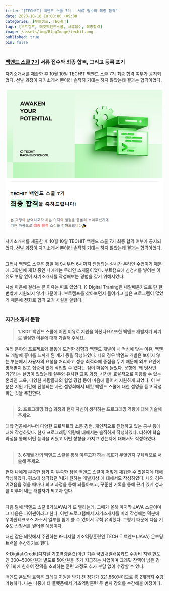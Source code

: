 ```yaml
---
title: "[TECH!T] 백엔드 스쿨 7기 - 서류 접수와 최종 합격"
date: 2023-10-10 10:00:00 +09:00
categories: [부트캠프, TECH!T]
tags: [부트캠프, 테킷백엔드스쿨, 서류접수, 최종합격]
image: /assets/img/BlogImage/techit.png
published: true
pin: false
---
```



### [백엔드 스쿨 7기](https://techit.education/school) 서류 접수와 최종 합격, 그리고 등록 포기

자기소개서를 제출한 후 10월 10일 TECH!T 백엔드 스쿨 7기 최종 합격 여부가 공지되었다. 선발 과정이 자기소개서 뿐이라 솔직히 기대는 하지 않았는데 결과는 합격이었다. 

![](/assets/img/BlogImage/techit_pass.png) 


자기소개서를 제출한 후 10월 10일 TECH!T 백엔드 스쿨 7기 최종 합격 여부가 공지되었다. 선발 과정이 자기소개서 뿐이라 솔직히 기대는 하지 않았는데 결과는 합격이었다.
<br><br>

그러나 백엔드 스쿨은 평일 매 9시부터 6시까지 진행되는 실시간 온라인 수업이기 때문에, 3학년에 재학 중인 나에게는 무리인 스케줄이었다.
부트캠프에 신청서를 넣어본 이유도 부담 없이 자기소개서를 작성해보는 경험을 갖기 위해서였다.

사실 마음에 걸리는 큰 이유는 따로 있었다. K-Digital Traning은 내일배움카드로 단 한 번밖에 지원되지 않기 때문이다. 부트캠프를 찾아보면서 들어가고 싶은 프로그램이 많았기 때문에 전화로 합격 포기 사실을 알렸다.
<br><br>


### 자기소개서 문항

> **1. KDT 백엔드 스쿨에 어떤 이유로 지원을 하셨나요? 또한 백엔드 개발자가 되기로 결심한 이유에 대해 기술해 주세요.**

여러 분야의 프로젝트와 활동에 도전한 경험과 백엔드 개발이 내 적성에 맞는 이유, 백엔드 개발에 흥미를 느끼게 된 계기 등을 작성하였다. 나의 경우 백엔드 개발은 보이지 않는 부분에서 사용자의 요청을 처리하고 성능 최적화에 중점을 두기 때문에 외부 요인에 방해받지 않고 집중력 있게 작업할 수 있다는 점이 마음에 들었다.
문항에 '왜 멋사인가?'라는 설명이 있었는데 실무와 유사한 교육 과정, 시간을 효율적으로 이용할 수 있는 온라인 교육, 다양한 사람들과의 협업 경험 등이 마음에 들어서 지원하게 되었다. 이 부분은 지원 기간에 진행되는 사전 설명회에서 테킷 백엔드 스쿨에 대한 설명을 듣고 작성하는 것을 추천한다. <br><br>


> **2. 프로그래밍 학습 과정과 현재 자신이 생각하는 프로그래밍 역량에 대해 기술해 주세요.**

대학 전공에서부터 다양한 프로젝트와 소통 경험, 개인적으로 진행하고 있는 공부 등에 대해 작성하였다. 현재 프로그래밍 역량에 대해서는 솔직하게 작성하였다. 더하여 학습 과정을 통해 어떤 능력을 키웠고 어떤 성향을 가지고 있는지에 대해서도 작성하였다. <br><br>


> **3. 6개월 간의 백엔드 스쿨을 통해 이루고자 하는 목표가 무엇인지 구체적으로 서술해 주세요.**

현재 나에게 부족한 점과 이 부족한 점을 백엔드 스쿨이 어떻게 채워줄 수 있을지에 대해 작성하였다. 평소에 생각했던 '내가 원하는 개발자상'에 대해서도 작성하였다. 나의 경우 어려움을 겪을 때마다 회고 과정을 통해 되돌아보고, 꾸준한 기록을 통해 끈기 있게 성과를 이루어 내는 개발자가 되고자 한다. 
<br><br>


다음 달에 백엔드 스쿨 8기(JAVA)가 또 열리는데, 그때가 올해 마지막 JAVA 스쿨이며 그 다음은 파이썬이라고 한다. 이번 프로그램에서 자기소개서를 미리 작성해본 덕분에 우아한테크코스 자소서 일부를 쉽게 쓸 수 있어서 무척 유익했다. 그렇기 때문에 다음 기수도 신청서를 넣어볼 예정이다. 

대신 같은 테킷에서 주관하는 K-디지털 기초역량훈련인 TECH!T 백엔드(JAVA) 온보딩 트랙을 수강하기로 했다.

K-Digital Credit(디지털 기초역량훈련)이란 기존 국민내일배움카드 수강비 지원 한도인 300~500만원과 별도로 50만원을 추가 지급하는 사업이며 크레딧 잔액이 남은 경우 1회에 한하여 잔액을 초과하는 훈련 과정도 추가 부담 없이 수강할 수 있다.

백엔드 온보딩 트랙은 크레딧 지원을 받기 전 정가가 321,860원이므로 총 2개까지 수강 가능하다. 나는 나중에 타 플랫폼에서 기초역량훈련 두 번째 강의를 수강해볼 예정이다.
